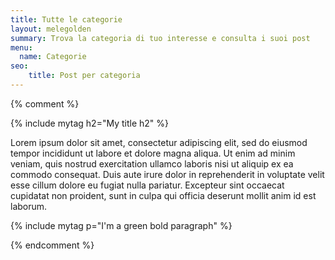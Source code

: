 ```yaml
---
title: Tutte le categorie
layout: melegolden
summary: Trova la categoria di tuo interesse e consulta i suoi post
menu:
  name: Categorie
seo: 
    title: Post per categoria
---
```



{% comment %}

{% include mytag h2="My title h2" %}

Lorem ipsum dolor sit amet, consectetur adipiscing elit, sed do eiusmod tempor incididunt ut labore et dolore magna aliqua. Ut enim ad minim veniam, quis nostrud exercitation ullamco laboris nisi ut aliquip ex ea commodo consequat. Duis aute irure dolor in reprehenderit in voluptate velit esse cillum dolore eu fugiat nulla pariatur. Excepteur sint occaecat cupidatat non proident, sunt in culpa qui officia deserunt mollit anim id est laborum. 

{% include mytag p="I'm a green bold paragraph" %}

{% endcomment %}
